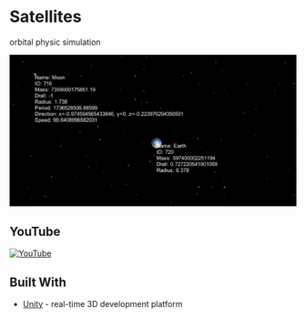 # Satellites
orbital physic simulation

![screenshot](./screenshot.PNG)

## YouTube
[![YouTube](https://img.youtube.com/vi/D1_mAoVTrBI/0.jpg)](https://youtu.be/D1_mAoVTrBI)

## Built With
* [Unity](https://unity.com/) - real-time 3D development platform
